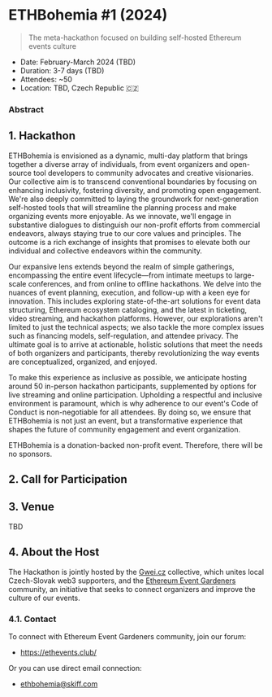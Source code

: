 # ETHBohemia #1 (2024)

> The meta-hackathon focused on building self-hosted Ethereum events culture

- Date: February-March 2024 (TBD)
- Duration: 3-7 days (TBD)
- Attendees: ~50
- Location: TBD, Czech Republic 🇨🇿

### Abstract

## 1. Hackathon

ETHBohemia is envisioned as a dynamic, multi-day platform that brings together a diverse array of individuals, from event organizers and open-source tool developers to community advocates and creative visionaries. Our collective aim is to transcend conventional boundaries by focusing on enhancing inclusivity, fostering diversity, and promoting open engagement. We're also deeply committed to laying the groundwork for next-generation self-hosted tools that will streamline the planning process and make organizing events more enjoyable. As we innovate, we'll engage in substantive dialogues to distinguish our non-profit efforts from commercial endeavors, always staying true to our core values and principles. The outcome is a rich exchange of insights that promises to elevate both our individual and collective endeavors within the community.

Our expansive lens extends beyond the realm of simple gatherings, encompassing the entire event lifecycle—from intimate meetups to large-scale conferences, and from online to offline hackathons. We delve into the nuances of event planning, execution, and follow-up with a keen eye for innovation. This includes exploring state-of-the-art solutions for event data structuring, Ethereum ecosystem cataloging, and the latest in ticketing, video streaming, and hackathon platforms. However, our explorations aren't limited to just the technical aspects; we also tackle the more complex issues such as financing models, self-regulation, and attendee privacy. The ultimate goal is to arrive at actionable, holistic solutions that meet the needs of both organizers and participants, thereby revolutionizing the way events are conceptualized, organized, and enjoyed.

To make this experience as inclusive as possible, we anticipate hosting around 50 in-person hackathon participants, supplemented by options for live streaming and online participation. Upholding a respectful and inclusive environment is paramount, which is why adherence to our event's Code of Conduct is non-negotiable for all attendees. By doing so, we ensure that ETHBohemia is not just an event, but a transformative experience that shapes the future of community engagement and event organization.

ETHBohemia is a donation-backed non-profit event. Therefore, there will be no sponsors.

## 2. Call for Participation

## 3. Venue

TBD

## 4. About the Host

The Hackathon is jointly hosted by the [Gwei.cz](https://gwei.cz) collective, which unites local Czech-Slovak web3 supporters, and the [Ethereum Event Gardeners](https://ethevents.club) community, an initiative that seeks to connect organizers and improve the culture of our events.

### 4.1. Contact

To connect with Ethereum Event Gardeners community, join our forum:
- https://ethevents.club/

Or you can use direct email connection:
- ethbohemia@skiff.com
